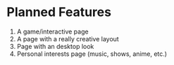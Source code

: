 # Planned Features

1. A game/interactive page
2. A page with a really creative layout
3. Page with an desktop look
4. Personal interests page (music, shows, anime, etc.)